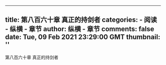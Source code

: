
---
title: 第八百六十章  真正的持剑者
categories: 
    - 阅读
    - 纵横 - 章节
author: 纵横 - 章节
comments: false
date: Tue, 09 Feb 2021 23:29:00 GMT
thumbnail: ''
---

<div>   
第八百六十章  真正的持剑者  
</div>
            